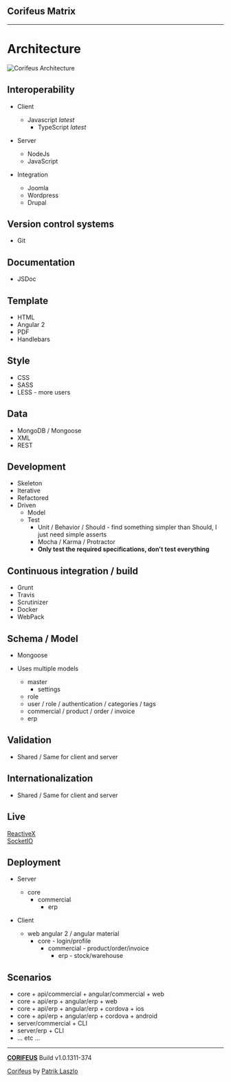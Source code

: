 [//]: #@corifeus-header

## Corifeus Matrix

---
                        
[//]: #@corifeus-header:end




# Architecture

![Corifeus Architecture](https://patrikx3.com/files/playground/corifeus-architecture/corifeus-p3x-tdd-component.svg)

## Interoperability
* Client
  * Javascript _latest_
    * TypeScript _latest_

* Server
  * NodeJs
  * JavaScript 

* Integration
  * Joomla
  * Wordpress
  * Drupal
  
## Version control systems
* Git
  
## Documentation
* JSDoc
  
## Template
* HTML
* Angular 2
* PDF
* Handlebars

## Style
* CSS
* SASS
* LESS - more users

## Data
* MongoDB / Mongoose
* XML
* REST
  
## Development
* Skeleton
* Iterative
* Refactored
* Driven
  * Model
  * Test
    * Unit / Behavior / Should - find something simpler than Should, I just need simple asserts
    * Mocha / Karma / Protractor      
    * **Only test the required specifications, don't test everything**

## Continuous integration / build
* Grunt
* Travis
* Scrutinizer
* Docker
* WebPack
  
## Schema / Model
* Mongoose

* Uses multiple models
  * master
    * settings
  * role
  * user / role / authentication / categories / tags
  * commercial / product / order / invoice
  * erp    

## Validation
* Shared / Same for client and server

## Internationalization
* Shared / Same for client and server

## Live
[ReactiveX](http://reactivex.io/)  
[SocketIO](http://socket.io/)

## Deployment
* Server
  * core
    * commercial
      * erp     
         
* Client
  * web angular 2 / angular material
    * core - login/profile
      * commercial - product/order/invoice
        * erp - stock/warehouse

## Scenarios
  * core + api/commercial + angular/commercial + web
  * core + api/erp + angular/erp + web  
  * core + api/erp + angular/erp + cordova + ios  
  * core + api/erp + angular/erp + cordova + android  
  * server/commercial + CLI  
  * server/erp + CLI  
  * ... etc ...




[//]: #@corifeus-footer

---

[**CORIFEUS**](https://pages.corifeus.com/corifeus) Build v1.0.1311-374

[Corifeus](http://www.corifeus.com) by [Patrik Laszlo](http://patrikx3.com)

[//]: #@corifeus-footer:end